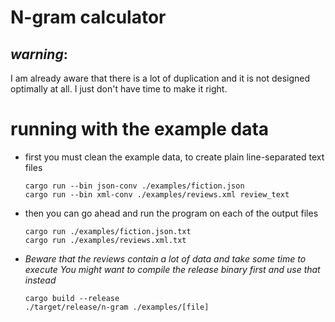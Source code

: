# N-gram calculator

## _warning_:

I am already aware that there is a lot of duplication and it is not designed optimally at all.
I just don't have time to make it right.

# running with the example data

- first you must clean the example data, to create plain line-separated text files
  ```shell
  cargo run --bin json-conv ./examples/fiction.json
  cargo run --bin xml-conv ./examples/reviews.xml review_text
  ```
- then you can go ahead and run the program on each of the output files

  ```shell
  cargo run ./examples/fiction.json.txt
  cargo run ./examples/reviews.xml.txt
  ```

- _Beware that the reviews contain a lot of data and take some time to execute_
  _You might want to compile the release binary first and use that instead_

  ```shell
  cargo build --release
  ./target/release/n-gram ./examples/[file]
  ```

